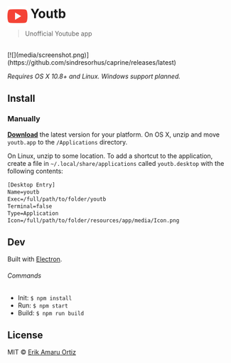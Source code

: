 # <img src="media/Icon.png" width="45" align="left">&nbsp;Youtb

> Unofficial Youtube app

<br>
[![](media/screenshot.png)](https://github.com/sindresorhus/caprine/releases/latest)

*Requires OS X 10.8+ and Linux. Windows support planned.*

## Install

### Manually

[**Download**](https://github.com/eriknyk/youtb/releases/latest) the latest version for your platform. On OS X, unzip and move `youtb.app` to the `/Applications` directory.

On Linux, unzip to some location. To add a shortcut to the application, create a file in ``~/.local/share/applications`` called ``youtb.desktop`` with the following contents:

```
[Desktop Entry]
Name=youtb
Exec=/full/path/to/folder/youtb
Terminal=false
Type=Application
Icon=/full/path/to/folder/resources/app/media/Icon.png

```

## Dev

Built with [Electron](http://electron.atom.io).

###### Commands

- Init: `$ npm install`
- Run: `$ npm start`
- Build: `$ npm run build`


## License

MIT © [Erik Amaru Ortiz](http://github.com/eriknyk)